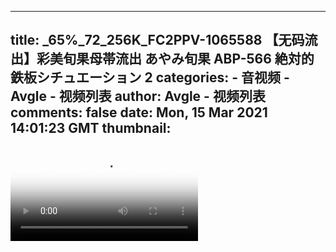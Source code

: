 
---
title: _65%_72_256K_FC2PPV-1065588 【无码流出】彩美旬果母帯流出 あやみ旬果 ABP-566 絶対的鉄板シチュエーション 2
categories: 
    - 音视频
    - Avgle - 视频列表
author: Avgle - 视频列表
comments: false
date: Mon, 15 Mar 2021 14:01:23 GMT
thumbnail: 
---

<div>   
<video controls loop poster="https://static-clst.avgle.com/videos/tmb15/500725/1.jpg" src="https://static-clst.avgle.com/videos/tmb15/500725/preview.mp4"></video>  
</div>
            